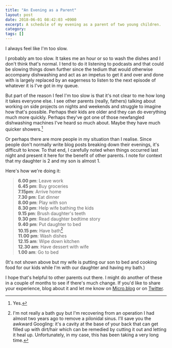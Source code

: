 ```yaml
---
title: "An Evening as a Parent"
layout: post
date: 2018-06-01 08:42:03 +0900 
excerpt: A schedule of my evening as a parent of two young children.
category: 
tags: []
---
```


I always feel like I'm too slow.

I probably am too slow. It takes me an hour or so to wash the dishes and I don't think that's normal. I tend to do it listening to podcasts and that could be slowing things down further since the tedium that would otherwise accompany dishwashing and act as an impetus to get it and over and done with is largely replaced by an eagerness to listen to the next episode of whatever it is I've got in my queue.

But part of the reason I feel I'm too slow is that it's not clear to me how long it takes everyone else. I see other parents (really, fathers) talking about working on side projects on nights and weekends and struggle to imagine how that's possible. Perhaps their kids are older and they can do everything much more quickly. Perhaps they've got one of those newfangled dishwashing machines I've heard so much about. Maybe they have much quicker showers.[^1]

Or perhaps there are more people in my situation than I realise. Since people don't normally write blog posts breaking down their evenings, it's difficult to know. To that end, I carefully noted when things occurred last night and present it here for the benefit of other parents. I note for context that my daughter is 2 and my son is almost 1.

Here's how we're doing it:

> **6.00 pm**: Leave work  
> **6.45 pm**: Buy groceries  
> **7.15pm**: Arrive home  
> **7.30 pm**: Eat dinner  
> **8.00 pm**: Play with son  
> **8.30 pm**: Help wife bathing the kids  
> **9.15 pm**: Brush daughter's teeth  
> **9.30 pm**: Read daughter bedtime story  
> **9.40 pm**: Put daughter to bed  
> **10.15 pm**: Have bath[^2]  
> **11.00 pm**: Wash dishes  
> **12.15 am**: Wipe down kitchen  
> **12.30 am**: Have dessert with wife  
> **1.00 am**: Go to bed  

(It's not shown above but my wife is putting our son to bed and cooking food for our kids while I'm with our daughter and having my bath.)

I hope that's helpful to other parents out there. I might do another of these in a couple of months to see if there's much change. If you'd like to share your experience, blog about it and let me know on [Micro.blog](https://micro.blog/pyrmont) or on [Twitter](https://twitter.com/pyrmont).

[^1]: Yes.

[^2]: I'm not really a bath guy but I'm recovering from an operation I had almost two years ago to remove a pilonidal sinus. I'll save you the awkward Googling: it's a cavity at the base of your back that can get filled up with dirt/hair which can be remedied by cutting it out and letting it heal up. Unfortunately, in my case, this has been taking a very long time.

